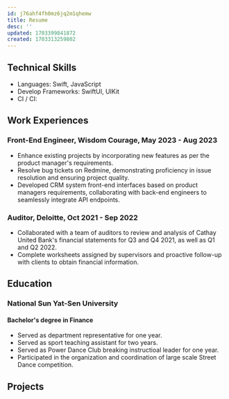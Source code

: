 ```yaml
---
id: j76ahf4fh0mz6jq2m1qhemw
title: Resume
desc: ''
updated: 1703399841872
created: 1703313259802
---
```


## **Technical Skills**

- Languages: Swift, JavaScript
- Develop Frameworks: SwiftUI, UIKit
- CI / CI:

## **Work Experiences**

### Front-End Engineer, Wisdom Courage, May 2023 - Aug 2023

- Enhance existing projects by incorporating new features as per the product manager's requirements.
- Resolve bug tickets on Redmine, demonstrating proficiency in issue resolution and ensuring project quality.
- Developed CRM system front-end interfaces based on product managers requirements, collaborating with back-end engineers to seamlessly integrate API endpoints.

### Auditor, Deloitte, Oct 2021 - Sep 2022

- Collaborated with a team of auditors to review and analysis of Cathay United Bank's financial statements for Q3 and Q4 2021, as well as Q1 and Q2 2022.
- Complete worksheets assigned by supervisors and proactive follow-up with clients to obtain financial information.

## **Education**

### National Sun Yat-Sen University

#### Bachelor's degree in Finance

- Served as department representative for one year.
- Served as sport teaching assistant for two years.
- Served as Power Dance Club breaking instructioal leader for one year.
- Participated in the organization and coordination of large scale Street Dance competition.

## **Projects**

